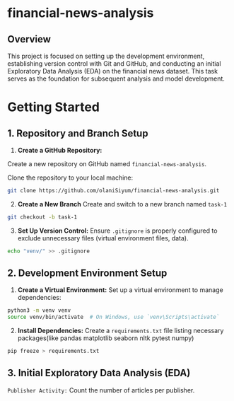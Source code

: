 # financial-news-analysis
## Overview
This project is focused on setting up the development environment, establishing version control with Git and GitHub, and conducting an initial Exploratory Data Analysis (EDA) on the financial news dataset. This task serves as the foundation for subsequent analysis and model development.
# Getting Started
## 1. Repository and Branch Setup
1. **Create a GitHub Repository:**

Create a new repository on GitHub named `financial-news-analysis`.

Clone the repository to your local machine:
```bash
git clone https://github.com/olaniSiyum/financial-news-analysis.git
```
2. **Create a New Branch**
Create and switch to a new branch named `task-1`
```bash
git checkout -b task-1
```
3. **Set Up Version Control:**
Ensure `.gitignore` is properly configured to exclude unnecessary files (virtual environment files, data).
```bash
echo "venv/" >> .gitignore
```
## 2. Development Environment Setup
1. **Create a Virtual Environment:**
Set up a virtual environment to manage dependencies:
```bash
python3 -m venv venv
source venv/bin/activate  # On Windows, use `venv\Scripts\activate`
```
2. **Install Dependencies:**
Create a `requirements.txt` file listing necessary packages(like pandas
matplotlib seaborn nltk pytest numpy)
```bash
pip freeze > requirements.txt
```
## 3. Initial Exploratory Data Analysis (EDA)
`Publisher Activity:` Count the number of articles per publisher.
